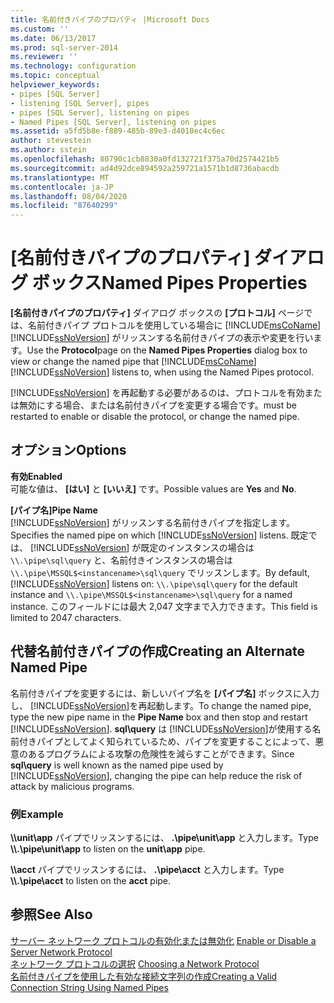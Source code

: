 ```yaml
---
title: 名前付きパイプのプロパティ |Microsoft Docs
ms.custom: ''
ms.date: 06/13/2017
ms.prod: sql-server-2014
ms.reviewer: ''
ms.technology: configuration
ms.topic: conceptual
helpviewer_keywords:
- pipes [SQL Server]
- listening [SQL Server], pipes
- pipes [SQL Server], listening on pipes
- Named Pipes [SQL Server], listening on pipes
ms.assetid: a5fd5b8e-f889-485b-89e3-d4010ec4c6ec
author: stevestein
ms.author: sstein
ms.openlocfilehash: 80790c1cb8830a0fd132721f375a70d2574421b5
ms.sourcegitcommit: ad4d92dce894592a259721a1571b1d8736abacdb
ms.translationtype: MT
ms.contentlocale: ja-JP
ms.lasthandoff: 08/04/2020
ms.locfileid: "87640299"
---
```

# <a name="named-pipes-properties"></a><span data-ttu-id="226cb-102">[名前付きパイプのプロパティ] ダイアログ ボックス</span><span class="sxs-lookup"><span data-stu-id="226cb-102">Named Pipes Properties</span></span>
  <span data-ttu-id="226cb-103">**[名前付きパイプのプロパティ]** ダイアログ ボックスの **[プロトコル]** ページでは、名前付きパイプ プロトコルを使用している場合に [!INCLUDE[msCoName](../../includes/msconame-md.md)] [!INCLUDE[ssNoVersion](../../includes/ssnoversion-md.md)] がリッスンする名前付きパイプの表示や変更を行います。</span><span class="sxs-lookup"><span data-stu-id="226cb-103">Use the **Protocol**page on the **Named Pipes Properties** dialog box to view or change the named pipe that [!INCLUDE[msCoName](../../includes/msconame-md.md)] [!INCLUDE[ssNoVersion](../../includes/ssnoversion-md.md)] listens to, when using the Named Pipes protocol.</span></span>  
  
 [!INCLUDE[ssNoVersion](../../includes/ssnoversion-md.md)] <span data-ttu-id="226cb-104">を再起動する必要があるのは、プロトコルを有効または無効にする場合、または名前付きパイプを変更する場合です。</span><span class="sxs-lookup"><span data-stu-id="226cb-104">must be restarted to enable or disable the protocol, or change the named pipe.</span></span>  
  
## <a name="options"></a><span data-ttu-id="226cb-105">オプション</span><span class="sxs-lookup"><span data-stu-id="226cb-105">Options</span></span>  
 <span data-ttu-id="226cb-106">**有効**</span><span class="sxs-lookup"><span data-stu-id="226cb-106">**Enabled**</span></span>  
 <span data-ttu-id="226cb-107">可能な値は、 **[はい]** と **[いいえ]** です。</span><span class="sxs-lookup"><span data-stu-id="226cb-107">Possible values are **Yes** and **No**.</span></span>  
  
 <span data-ttu-id="226cb-108">**[パイプ名]**</span><span class="sxs-lookup"><span data-stu-id="226cb-108">**Pipe Name**</span></span>  
 <span data-ttu-id="226cb-109">[!INCLUDE[ssNoVersion](../../includes/ssnoversion-md.md)] がリッスンする名前付きパイプを指定します。</span><span class="sxs-lookup"><span data-stu-id="226cb-109">Specifies the named pipe on which [!INCLUDE[ssNoVersion](../../includes/ssnoversion-md.md)] listens.</span></span> <span data-ttu-id="226cb-110">既定では、 [!INCLUDE[ssNoVersion](../../includes/ssnoversion-md.md)] が既定のインスタンスの場合は `\\.\pipe\sql\query` と、名前付きインスタンスの場合は `\\.\pipe\MSSQL$<instancename>\sql\query` でリッスンします。</span><span class="sxs-lookup"><span data-stu-id="226cb-110">By default, [!INCLUDE[ssNoVersion](../../includes/ssnoversion-md.md)] listens on: `\\.\pipe\sql\query` for the default instance and `\\.\pipe\MSSQL$<instancename>\sql\query` for a named instance.</span></span> <span data-ttu-id="226cb-111">このフィールドには最大 2,047 文字まで入力できます。</span><span class="sxs-lookup"><span data-stu-id="226cb-111">This field is limited to 2047 characters.</span></span>  
  
## <a name="creating-an-alternate-named-pipe"></a><span data-ttu-id="226cb-112">代替名前付きパイプの作成</span><span class="sxs-lookup"><span data-stu-id="226cb-112">Creating an Alternate Named Pipe</span></span>  
 <span data-ttu-id="226cb-113">名前付きパイプを変更するには、新しいパイプ名を **[パイプ名]** ボックスに入力し、 [!INCLUDE[ssNoVersion](../../includes/ssnoversion-md.md)]を再起動します。</span><span class="sxs-lookup"><span data-stu-id="226cb-113">To change the named pipe, type the new pipe name in the **Pipe Name** box and then stop and restart [!INCLUDE[ssNoVersion](../../includes/ssnoversion-md.md)].</span></span> <span data-ttu-id="226cb-114">**sql\query** は [!INCLUDE[ssNoVersion](../../includes/ssnoversion-md.md)]が使用する名前付きパイプとしてよく知られているため、パイプを変更することによって、悪意のあるプログラムによる攻撃の危険性を減らすことができます。</span><span class="sxs-lookup"><span data-stu-id="226cb-114">Since **sql\query** is well known as the named pipe used by [!INCLUDE[ssNoVersion](../../includes/ssnoversion-md.md)], changing the pipe can help reduce the risk of attack by malicious programs.</span></span>  
  
### <a name="example"></a><span data-ttu-id="226cb-115">例</span><span class="sxs-lookup"><span data-stu-id="226cb-115">Example</span></span>  
 <span data-ttu-id="226cb-116">**\\\\unit\app** パイプでリッスンするには、 **.\pipe\unit\app** と入力します。</span><span class="sxs-lookup"><span data-stu-id="226cb-116">Type **\\\\.\pipe\unit\app** to listen on the **unit\app** pipe.</span></span>  
  
 <span data-ttu-id="226cb-117">**\\\\acct** パイプでリッスンするには、 **.\pipe\acct** と入力します。</span><span class="sxs-lookup"><span data-stu-id="226cb-117">Type **\\\\.\pipe\acct** to listen on the **acct** pipe.</span></span>  
  
## <a name="see-also"></a><span data-ttu-id="226cb-118">参照</span><span class="sxs-lookup"><span data-stu-id="226cb-118">See Also</span></span>  
 <span data-ttu-id="226cb-119">[サーバー ネットワーク プロトコルの有効化または無効化](../../database-engine/configure-windows/enable-or-disable-a-server-network-protocol.md) </span><span class="sxs-lookup"><span data-stu-id="226cb-119">[Enable or Disable a Server Network Protocol](../../database-engine/configure-windows/enable-or-disable-a-server-network-protocol.md) </span></span>  
 <span data-ttu-id="226cb-120">[ネットワーク プロトコルの選択](../../../2014/tools/configuration-manager/choosing-a-network-protocol.md) </span><span class="sxs-lookup"><span data-stu-id="226cb-120">[Choosing a Network Protocol](../../../2014/tools/configuration-manager/choosing-a-network-protocol.md) </span></span>  
 [<span data-ttu-id="226cb-121">名前付きパイプを使用した有効な接続文字列の作成</span><span class="sxs-lookup"><span data-stu-id="226cb-121">Creating a Valid Connection String Using Named Pipes</span></span>](../../../2014/tools/configuration-manager/creating-a-valid-connection-string-using-named-pipes.md)  
  
  
